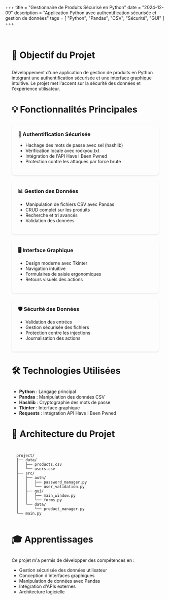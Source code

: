 +++
title = "Gestionnaire de Produits Sécurisé en Python"
date = "2024-12-09"
description = "Application Python avec authentification sécurisée et gestion de données"
tags = [
    "Python",
    "Pandas",
    "CSV",
    "Sécurité",
    "GUI"
]
+++

<div class="project-content">

# 🎯 Objectif du Projet

Développement d'une application de gestion de produits en Python intégrant une authentification sécurisée et une interface graphique intuitive. Le projet met l'accent sur la sécurité des données et l'expérience utilisateur.

# 💡 Fonctionnalités Principales

<div class="features-grid">
<div class="feature-item">

### 🔐 Authentification Sécurisée
- Hachage des mots de passe avec sel (hashlib)
- Vérification locale avec rockyou.txt
- Intégration de l'API Have I Been Pwned
- Protection contre les attaques par force brute
</div>

<div class="feature-item">

### 📊 Gestion des Données
- Manipulation de fichiers CSV avec Pandas
- CRUD complet sur les produits
- Recherche et tri avancés
- Validation des données
</div>

<div class="feature-item">

### 🖥️ Interface Graphique
- Design moderne avec Tkinter
- Navigation intuitive
- Formulaires de saisie ergonomiques
- Retours visuels des actions
</div>

<div class="feature-item">

### 🛡️ Sécurité des Données
- Validation des entrées
- Gestion sécurisée des fichiers
- Protection contre les injections
- Journalisation des actions
</div>
</div>

# 🛠️ Technologies Utilisées

- **Python** : Langage principal
- **Pandas** : Manipulation des données CSV
- **Hashlib** : Cryptographie des mots de passe
- **Tkinter** : Interface graphique
- **Requests** : Intégration API Have I Been Pwned

# 📝 Architecture du Projet

```
project/
├── data/
│   ├── products.csv
│   └── users.csv
├── src/
│   ├── auth/
│   │   ├── password_manager.py
│   │   └── user_validation.py
│   ├── gui/
│   │   ├── main_window.py
│   │   └── forms.py
│   └── data/
│       └── product_manager.py
└── main.py
```

# 🎓 Apprentissages

Ce projet m'a permis de développer des compétences en :
- Gestion sécurisée des données utilisateur
- Conception d'interfaces graphiques
- Manipulation de données avec Pandas
- Intégration d'APIs externes
- Architecture logicielle

</div>

<style>
.project-content {
    max-width: 800px;
    margin: 0 auto;
    padding: 20px;
}

.features-grid {
    display: grid;
    grid-template-columns: repeat(auto-fit, minmax(250px, 1fr));
    gap: 20px;
    margin: 20px 0;
}

.feature-item {
    background: rgba(255, 255, 255, 0.05);
    padding: 20px;
    border-radius: 8px;
    box-shadow: 0 2px 4px rgba(0, 0, 0, 0.1);
}

.feature-item h3 {
    margin-top: 0;
    color: var(--content-link-color);
}

h1 {
    border-bottom: 2px solid var(--content-link-color);
    padding-bottom: 10px;
    margin-top: 40px;
}

pre {
    background: rgba(255, 255, 255, 0.05);
    padding: 15px;
    border-radius: 8px;
    overflow-x: auto;
}
</style>
